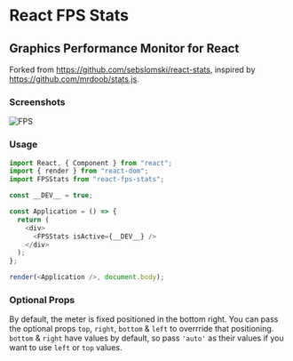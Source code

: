 # React FPS Stats

## Graphics Performance Monitor for React

Forked from https://github.com/sebslomski/react-stats, inspired by https://github.com/mrdoob/stats.js.

### Screenshots

![FPS](http://i.imgur.com/nqcXluS.png)

### Usage

```javascript
import React, { Component } from "react";
import { render } from "react-dom";
import FPSStats from "react-fps-stats";

const __DEV__ = true;

const Application = () => {
  return (
    <div>
      <FPSStats isActive={__DEV__} />
    </div>
  );
};

render(<Application />, document.body);
```

### Optional Props

By default, the meter is fixed positioned in the bottom right. You can pass the
optional props `top`, `right`, `bottom` & `left` to overrride that positioning.
`bottom` & `right` have values by default, so pass `'auto'` as their values if
you want to use `left` or `top` values.
